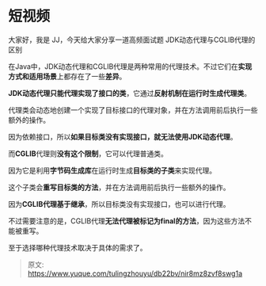 # 短视频

大家好，我是 JJ，今天给大家分享一道高频面试题 JDK动态代理与CGLIB代理的区别

在Java中，JDK动态代理和CGLIB代理是两种常用的代理技术。不过它们在**实现方式和适用场景**上都存在了一些**差异**。

**JDK动态代理只能代理实现了接口的类**，它通过**反射机制在运行时生成代理类**。

代理类会动态地创建一个实现了目标接口的代理对象，并在方法调用前后执行一些额外的操作。

因为依赖接口，所以**如果目标类没有实现接口，就无法使用JDK动态代理**。

而**CGLIB**代理则**没有这个限制**，它可以代理普通类。

因为它是利用**字节码生成库**在运行时生成**目标类的子类**来实现代理。

这个子类会**重写目标类的方法**，并在方法调用前后执行一些额外的操作。

因为**CGLIB代理基于继承**，所以目标类没有实现接口，也可以进行代理。

不过需要注意的是，CGLIB代理**无法代理被标记为final的方法**，因为这些方法不能被重写。

至于选择哪种代理技术取决于具体的需求了。


> 原文: <https://www.yuque.com/tulingzhouyu/db22bv/nir8mz8zvf8swg1a>